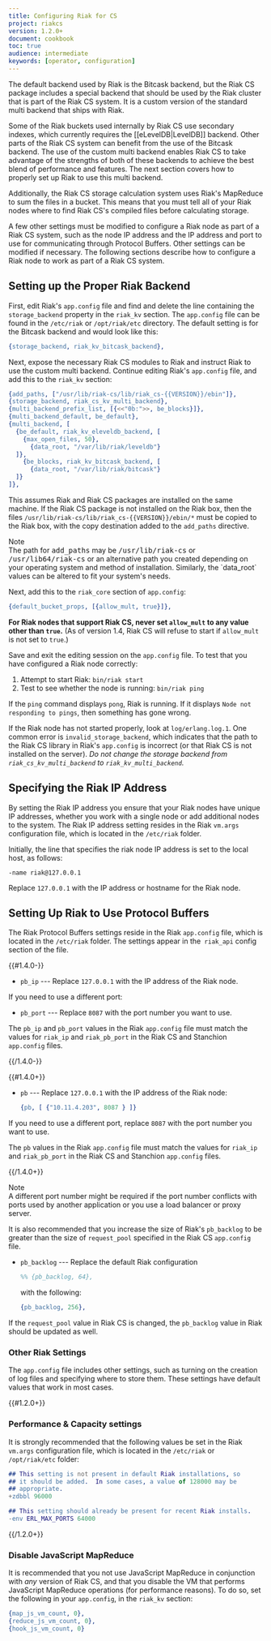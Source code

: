 ```yaml
---
title: Configuring Riak for CS
project: riakcs
version: 1.2.0+
document: cookbook
toc: true
audience: intermediate
keywords: [operator, configuration]
---
```


The default backend used by Riak is the Bitcask backend, but the Riak CS package includes a special backend that should be used by the Riak cluster that is part of the Riak CS system. It is a custom version of the standard multi backend that ships with Riak.

Some of the Riak buckets used internally by Riak CS use secondary indexes, which currently requires the [[eLevelDB|LevelDB]] backend. Other parts of the Riak CS system can benefit from the use of the Bitcask backend. The use of the custom multi backend enables Riak CS to take advantage of the strengths of both of these backends to achieve the best blend of performance and features. The next section covers how to properly set up Riak to use this multi backend.

Additionally, the Riak CS storage calculation system uses Riak's MapReduce to sum the files in a bucket. This means that you must tell all of your Riak nodes where to find Riak CS's compiled files before calculating storage.

A few other settings must be modified to configure a Riak node as part of a Riak CS system, such as the node IP address and the IP address and port to use for communicating through Protocol Buffers. Other settings can be modified if necessary. The following sections describe how to configure a Riak node to work as part of a Riak CS system.

## Setting up the Proper Riak Backend

First, edit Riak's `app.config` file and find and delete the line containing the `storage_backend` property in the `riak_kv` section. The `app.config` file can be found in the `/etc/riak` or `/opt/riak/etc` directory. The default setting is for the Bitcask backend and would look like this:

```erlang
{storage_backend, riak_kv_bitcask_backend},
```

Next, expose the necessary Riak CS modules to Riak and instruct Riak to use the custom multi backend. Continue editing Riak's `app.config` file, and add this to the `riak_kv` section:

```erlang
{add_paths, ["/usr/lib/riak-cs/lib/riak_cs-{{VERSION}}/ebin"]},
{storage_backend, riak_cs_kv_multi_backend},
{multi_backend_prefix_list, [{<<"0b:">>, be_blocks}]},
{multi_backend_default, be_default},
{multi_backend, [
  {be_default, riak_kv_eleveldb_backend, [
    {max_open_files, 50},
      {data_root, "/var/lib/riak/leveldb"}
  ]},
    {be_blocks, riak_kv_bitcask_backend, [
      {data_root, "/var/lib/riak/bitcask"}
  ]}
]},
```

This assumes Riak and Riak CS packages are installed on the same machine. If the Riak CS package is not installed on the Riak box, then the files `/usr/lib/riak-cs/lib/riak_cs-{{VERSION}}/ebin/*` must be copied to the Riak box, with the copy destination added to the `add_paths` directive.

<div class="note"><div class="title">Note</div>The path for <tt>add_paths</tt> may be <tt>/usr/lib/riak-cs</tt> or <tt>/usr/lib64/riak-cs</tt> or an alternative path you created depending on your operating system and method of installation. Similarly, the `data_root` values can be altered to fit your system's needs.</div>

Next, add this to the `riak_core` section of `app.config`:

```erlang
{default_bucket_props, [{allow_mult, true}]},
```

**For Riak nodes that support Riak CS, never set `allow_mult` to any
value other than `true`.** (As of version 1.4, Riak CS will refuse to
start if `allow_mult` is not set to `true`.)

Save and exit the editing session on the `app.config` file. To test that you have configured a Riak node correctly:

1. Attempt to start Riak: `bin/riak start`
2. Test to see whether the node is running: `bin/riak ping`

If the `ping` command displays `pong`, Riak is running. If it displays `Node not responding to pings`, then something has gone wrong.

If the Riak node has not started properly, look at `log/erlang.log.1`. One common error is `invalid_storage_backend`, which indicates that the path to the Riak CS library in Riak's `app.config` is incorrect (or that Riak CS is not installed on the server). *Do not change the storage backend from `riak_cs_kv_multi_backend` to `riak_kv_multi_backend`.*

## Specifying the Riak IP Address
By setting the Riak IP address you ensure that your Riak nodes have unique IP addresses, whether you work with a single node or add additional nodes to the system. The Riak IP address setting resides in the Riak `vm.args` configuration file, which is located in the `/etc/riak` folder.

Initially, the line that specifies the riak node IP address is set to the local host, as follows:

```config
-name riak@127.0.0.1
```

Replace `127.0.0.1` with the IP address or hostname for the Riak node.

## Setting Up Riak to Use Protocol Buffers
The Riak Protocol Buffers settings reside in the Riak `app.config` file, which is located in the `/etc/riak` folder. The settings appear in the` riak_api` config section of the file.

{{#1.4.0-}}

* `pb_ip` --- Replace `127.0.0.1` with the IP address of the Riak node.

If you need to use a different port:

* `pb_port` --- Replace `8087` with the port number you want to use.

The `pb_ip` and `pb_port` values in the Riak `app.config` file must match the
values for `riak_ip` and `riak_pb_port` in the Riak CS and Stanchion `app.config` files.

{{/1.4.0-}}

{{#1.4.0+}}

* `pb` --- Replace `127.0.0.1` with the IP address of the Riak node:

    ```erlang
    {pb, [ {"10.11.4.203", 8087 } ]}
    ```

If you need to use a different port, replace `8087` with the port number you want to use.

The `pb` values in the Riak `app.config` file must match the values for `riak_ip` and `riak_pb_port` in the Riak CS and Stanchion `app.config` files.

{{/1.4.0+}}

<div class="note"><div class="title">Note</div>A different port number might be required if the port number conflicts with ports used by another application or you use a load balancer or proxy server.</div>

It is also recommended that you increase the size of Riak's `pb_backlog` to be greater than the size of `request_pool` specified in the Riak CS `app.config` file.

* `pb_backlog` --- Replace the default Riak configuration

    ```erlang
    %% {pb_backlog, 64},
    ```

    with the following:

    ```erlang
    {pb_backlog, 256},
    ```

If the `request_pool` value in Riak CS is changed, the `pb_backlog` value in Riak should be updated as well.

### Other Riak Settings

The `app.config` file includes other settings, such as turning on the creation of log files and specifying where to store them. These settings have default values that work in most cases.

{{#1.2.0+}}
### Performance & Capacity settings

It is strongly recommended that the following values be set in the
Riak `vm.args` configuration file, which is located in the `/etc/riak` or `/opt/riak/etc` folder:

```erlang
## This setting is not present in default Riak installations, so
## it should be added.  In some cases, a value of 128000 may be
## appropriate.
+zdbbl 96000

## This setting should already be present for recent Riak installs.
-env ERL_MAX_PORTS 64000
```
{{/1.2.0+}}

### Disable JavaScript MapReduce

It is recommended that you not use JavaScript MapReduce in conjunction with _any_ version of Riak CS, and that you disable the VM that performs JavaScript MapReduce operations (for performance reasons). To do so, set the following in your `app.config`, in the `riak_kv` section:

```erlang
{map_js_vm_count, 0},
{reduce_js_vm_count, 0},
{hook_js_vm_count, 0}
```
